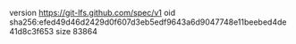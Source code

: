 version https://git-lfs.github.com/spec/v1
oid sha256:efed49d46d2429d0f607d3eb5edf9643a6d9047748e11beebed4de41d8c3f653
size 83864
